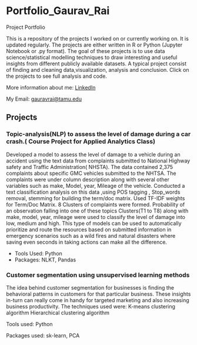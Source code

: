 # Portfolio_Gaurav_Rai
Project Portfolio

This is a repository of the projects I worked on or currently working on. It is updated regularly. The projects are either written in R  or Python (Jupyter Notebook or .py format). The goal of these projects is to use data science/statistical modelling techniques to draw interesting and useful insights from different publicly available datasets. A typical project consist of finding and cleaning data,visualization, analysis and conclusion. Click on the projects to see full analysis and code. 

More information about me: [LinkedIn](https://www.linkedin.com/in/gaurav-r-rai/)

My Email: gauravrai@tamu.edu

## Projects

### Topic-analysis(NLP) to assess the level of damage during a car crash.( Course Project for Applied Analytics Class)

Developed a model to assess the level of damage to a vehicle during an accident using the text data from complaints submitted to National Highway safety and Traffic Administration( NHSTA). The data contained 2,375 complaints about specific GMC vehicles submitted to the NHTSA. The complaints were under column description along with several other variables such as make, Model, year, Mileage of the vehicle. Conducted a text classification analysis on this data ,using POS tagging , Stop_words removal, stemming for building the term/doc matrix. Used TF-IDF weights for Term/Doc Matrix. 8 Clusters of complaints were formed. Probability of an observation falling into one of these topics Clusters(T1 to T8) along with make, model, year, mileage were used to classify the level of damage into low, medium and high. This type of models can be used to automatically prioritize and route the resources based on submitted information in emergency scenarios such as a wild fires and natural disasters where saving even seconds in taking actions can make all the difference.

* Tools Used: Python
* Packages: NLKT, Pandas

### Customer segmentation using unsupervised learning methods

The idea behind customer segmentation for businesses is finding the behavioral patterns in customers for that particular business.
These insights in-turn can really come in handy for targeted marketing and also increasing business productivity.
The techniques used were:
K-means clustering algorithm
Hierarchical clustering algorithm

Tools used: Python

Packages used: sk-learn, PCA
